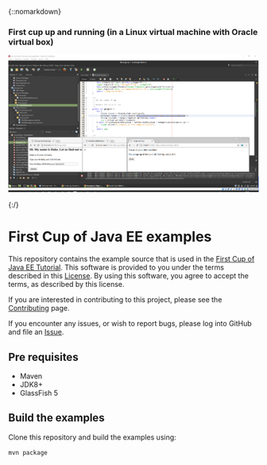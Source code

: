 {::nomarkdown}
    <div class="container">
    <div class="block two first">
            <h3>First cup up and running (in a Linux virtual machine with Oracle virtual box)</h3>
            <div class="wrap">
  	         <img src="https://raw.githubusercontent.com/MaxReinerFullStack/FirstCup/master/SampleImages/firstcup_and_dukes_age_up_and_running.png" style="max-width:100%;" />
             </div>
	    </div>  
 </div>
	{:/}


# First Cup of Java EE examples

This repository contains the example source that is used in the
[First Cup of Java EE Tutorial](https://javaee.github.io/firstcup).
This software is provided to you under the terms described in
this [License](LICENSE.txt). By using this software, you agree to accept
the terms, as described by this license.

If you are interested in contributing to this project, please see the
[Contributing](CONTRIBUTING.md) page.

If you encounter any issues, or wish to report bugs, please log into
GitHub and file an
[Issue](https://github.com/javaee/firstcup-examples/issues).

## Pre requisites

- Maven
- JDK8+
- GlassFish 5

## Build the examples

Clone this repository and build the examples using:

```
mvn package
```
